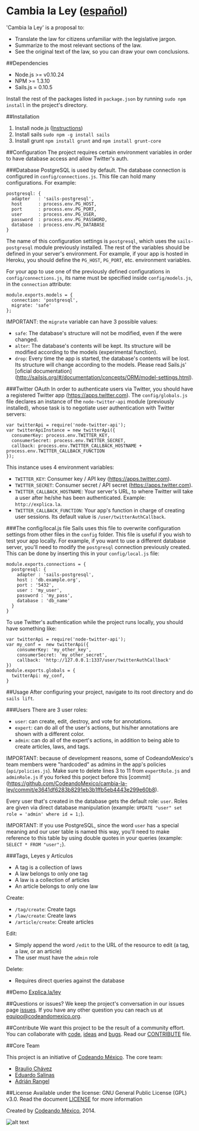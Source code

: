 Cambia la Ley ([español](/LEEME.md))
============

'Cambia la Ley' is a proposal to:
- Translate the law for citizens unfamiliar with the legislative
  jargon.
- Summarize to the most relevant sections of the law.
- See the original text of the law, so you can draw your own
  conclusions.

##Dependencies
- Node.js >= v0.10.24
- NPM >= 1.3.10
- Sails.js = 0.10.5

Install the rest of the packages listed in ``package.json`` by running `sudo npm install` in the project's directory.

##Installation
1. Install node.js ([Instructions](http://howtonode.org/how-to-install-nodejs))
2. Install sails `sudo npm -g install sails`
3. Install grunt `npm install grunt` and `npm install grunt-core`

##Configuration
The project requires certain environment variables in order to have database access and allow Twitter's auth.

###Database
PostgreSQL is used by default. The database connection is configured in ``config/connections.js``.
This file can hold many configurations. For example:
```
postgresql: {
  adapter   : 'sails-postgresql',
  host      : process.env.PG_HOST,
  port      : process.env.PG_PORT,
  user      : process.env.PG_USER,
  password  : process.env.PG_PASSWORD,
  database  : process.env.PG_DATABASE
}
```
The name of this configuration settings is ``postgresql``, which uses the ``sails-postgresql`` module previously installed.
The rest of the variables should be defined in your server's environment. For example, if your app is hosted in Heroku, you should define the ``PG_HOST``, ``PG_PORT``, etc. environment variables.

For your app to use one of the previously defined configurations in ``config/connections.js``, its name must be specified inside ``config/models.js``, in the ``connection`` attribute:
```
module.exports.models = { 
  connection: 'postgresql',
  migrate: 'safe'
};
```
IMPORTANT: the ``migrate`` variable can have 3 possible values:
- ``safe``: The database's structure will not be modified, even if the were changed.
- ``alter``: The database's contents will be kept. Its structure will be modified according to the models (experimental function).
- ``drop``: Every time the app is started, the database's contents will be lost. Its structure will change according to the models.
Please read Sails.js' [oficial documentation] (http://sailsjs.org/#/documentation/concepts/ORM/model-settings.html).

###Twitter OAuth
In order to authenticate users via Twitter, you should have a registered Twitter app (https://apps.twitter.com).
The ``config/globals.js`` file declares an instance of the ``node-twitter-api`` module (previously installed),
whose task is to negotiate user authentication with Twitter servers:

```
var twitterApi = require('node-twitter-api');
var twitterApiInstance = new twitterApi({
  consumerKey: process.env.TWITTER_KEY,
  consumerSecret: process.env.TWITTER_SECRET,
  callback: process.env.TWITTER_CALLBACK_HOSTNAME + process.env.TWITTER_CALLBACK_FUNCTION
});
```
This instance uses 4 environment variables:
- ``TWITTER_KEY``: Consumer key / API key (https://apps.twitter.com).
- ``TWITTER_SECRET``: Consumer secret / API secret (https://apps.twitter.com).
- ``TWITTER_CALLBACK_HOSTNAME``: Your server's URL, to where Twitter will take a user after he/she has been authenticated. Example: ``http://explica.la``.
- ``TWITTER_CALLBACK_FUNCTION``: Your app's function in charge of creating user sessions. Its default value is ``/user/twitterAuthCallback``.

###The config/local.js file
Sails uses this file to overwrite configuration settings from other files in the ``config`` folder. This file is useful if you wish to test your app locally. For example, if you want to use a different database server, you'll need to modify the ``postgresql`` connection previously created. This can be done by inserting this in your ``config/local.js`` file:
```
module.exports.connections = {
  postgresql: {
    adapter : 'sails-postgresql',
    host : 'db.example.org',
    port : '5432',
    user : 'my_user',
    password : 'my_pass',
    database : 'db_name'
  }
}
```
To use Twitter's authentication while the project runs locally, you should have something like:
```
var twitterApi = require('node-twitter-api');
var my_conf =  new twitterApi({
    consumerKey: 'my_other_key',
    consumerSecret: 'my_other_secret',
    callback: 'http://127.0.0.1:1337/user/twitterAuthCallback'
})
module.exports.globals = {
  twitterApi: my_conf,
}
```

##Usage
After configuring your project, navigate to its root directory and do ``sails lift``.

###Users
There are 3 user roles:
- ``user``: can create, edit, destroy, and vote for annotations.
- ``expert``: can do all of the user's actions, but his/her annotations are shown with a different color.
- ``admin``: can do all of the expert's actions, in addition to being able to create articles, laws, and tags.


IMPORTANT: because of development reasons, some of CodeandoMexico's team members were "hardcoded" as admins in the app's policies (``api/policies.js``). Make sure to delete lines 3 to 11 from ``expertRole.js`` and ``adminRole.js`` if you forked this porject before this [commit] (https://github.com/CodeandoMexico/cambia-la-ley/commit/e3641df6283b8291eb3b1ffb5eb4443e299e60b8).

Every user that's created in the database gets the default role: ``user``. Roles are given via direct database manipulation (example: ``UPDATE "user" set role = 'admin' where id = 1;``).

IMPORTANT: If you use PostgreSQL, since the word ``user`` has a special meaning and our user table is named this way, you'll need to make reference to this table by using double quotes in your queries (example: ``SELECT * FROM "user";``).

###Tags, Leyes y Artículos
- A tag is a collection of laws
- A law belongs to only one tag
- A law is a collection of articles
- An article belongs to only one law

Create:
- ``/tag/create``: Create tags
- ``/law/create``: Create laws
- ``/article/create``: Create articles

Edit:
- Simply append the word ``/edit`` to the URL of the resource to edit (a tag, a law, or an article)
- The user must have the ``admin`` role

Delete:
- Requires direct queries against the database

##Demo
[Explica.la/ley](http://explica.la/ley)

##Questions or issues?
We keep the project's conversation in our issues page [issues](https://github.com/CodeandoMexico/cambia-la-ley/issues). If you have any other question you can reach us at <equipo@codeandomexico.org>.

##Contribute
We want this project to be the result of a community effort. You can collaborate with [code](https://github.com/CodeandoMexico/cambia-la-ley/pulls), [ideas](https://github.com/CodeandoMexico/cambia-la-ley/issues) and [bugs](https://github.com/CodeandoMexico/cambia-la-ley/issues). Read our [CONTRIBUTE](/CONTRIBUTE.md) file.

##Core Team

This project is an initiative of [Codeando México](http://www.codeandomexico.org).
The core team:
- [Braulio Chávez](https://github.com/HackerOfDreams)
- [Eduardo Salinas](https://github.com/lalo)
- [Adrián Rangel](https://github.com/acrogenesis)

##License
Available under the license: GNU General Public License (GPL) v3.0. Read the document [LICENSE](/LICENSE) for more information

Created by [Codeando México](http://www.codeandomexico.org), 2014.

![alt text](http://blog.codeandomexico.org/images/logo.png "Codeando México")
